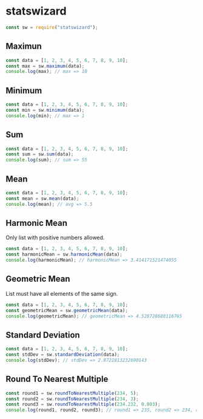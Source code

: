# statswizard

```javascript
const sw = require("statswizard");
```

## Maximun

```javascript
const data = [1, 2, 3, 4, 5, 6, 7, 8, 9, 10];
const max = sw.maximum(data);
console.log(max); // max => 10
```

## Minimum

```javascript
const data = [1, 2, 3, 4, 5, 6, 7, 8, 9, 10];
const min = sw.minimum(data);
console.log(min); // max => 1
```

## Sum

```javascript
const data = [1, 2, 3, 4, 5, 6, 7, 8, 9, 10];
const sum = sw.sum(data);
console.log(sum); // sum => 55
```

## Mean

```javascript
const data = [1, 2, 3, 4, 5, 6, 7, 8, 9, 10];
const mean = sw.mean(data);
console.log(mean); // avg => 5.5
```

## Harmonic Mean

Only list with positive numbers allowed.

```javascript
const data = [1, 2, 3, 4, 5, 6, 7, 8, 9, 10];
const harmonicMean = sw.harmonicMean(data);
console.log(harmonicMean); // harmonicMean => 3.414171521474055
```

## Geometric Mean

List must have all elements of the same sign.

```javascript
const data = [1, 2, 3, 4, 5, 6, 7, 8, 9, 10];
const geometricMean = sw.geometricMean(data);
console.log(geometricMean); // geometricMean => 4.528728688116765
```

## Standard Deviation

```javascript
const data = [1, 2, 3, 4, 5, 6, 7, 8, 9, 10];
const stdDev = sw.standardDeviation(data);
console.log(stdDev); // stdDev => 2.8722813232690143
```

## Round To Nearest Multiple

```javascript
const round1 = sw.roundToNearestMultiple(234, 5);
const round2 = sw.roundToNearestMultiple(234, 3);
const round3 = sw.roundToNearestMultiple(234.232, 0.003);
console.log(round1, round2, round3); // round1 => 235, round2 => 234, round3 => 234.231
```
